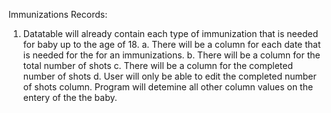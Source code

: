 
Immunizations Records:

  1. Datatable will already contain each type of immunization that is needed for baby up to the age of 18.
        a. There will be a column for each date that is needed for the for an immunizations.
        b. There will be a column for the total number of shots
        c. There will be a column for the completed number of shots
        d. User will only be able to edit the completed number of shots column. Program will detemine all other column values 
           on the entery of the the baby. 
